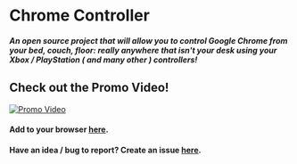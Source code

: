 # Chrome Controller
##### An open source project that will allow you to control Google Chrome from your bed, couch, floor: really anywhere that isn't your desk using your Xbox / PlayStation ( and many other ) controllers!

## Check out the Promo Video!
[![Promo Video](https://img.youtube.com/vi/gWI6-R53KII/0.jpg)](https://www.youtube.com/watch?v=gWI6-R53KII)

#### Add to your browser [here](https://chrome.google.com/webstore/detail/chrome-controller/nilnjekagachinflbdkanmblmjpaimhl?hl=en-US&gl=US "Chrome Extension Page").
#### Have an idea / bug to report? Create an issue [here](https://github.com/McCrearyD/Chrome_Controller/issues/new "Create a New Issue").
